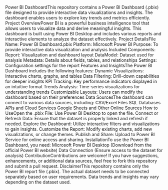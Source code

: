 Power BI DashboardThis repository contains a Power BI Dashboard (.pbix) file designed to provide interactive data visualizations and insights. The dashboard enables users to explore key trends and metrics efficiently.
Project OverviewPower BI is a powerful business intelligence tool that allows users to visualize data and derive meaningful insights. This dashboard is built using Power BI Desktop and includes various reports and interactive elements to analyze the dataset effectively.
Project DetailsFile Name: Power BI Dashboard.pbix
Platform: Microsoft Power BI
Purpose: To provide interactive data visualization and analysis
Included Components:
Report: Visualization and dashboard layout
DataModel: Dataset used for analysis
Metadata: Details about fields, tables, and relationships
Settings: Configuration settings for the report
Features and InsightsThe Power BI Dashboard includes the following features:
Dynamic Visualizations: Interactive charts, graphs, and tables
Data Filtering: Drill-down capabilities for deeper insights
KPI Tracking: Key performance indicators displayed in an intuitive format
Trends Analysis: Time-series visualizations for understanding trends
Customizable Layouts: Users can modify the dashboard based on their preferences
Data SourcesThe dashboard can connect to various data sources, including:
CSV/Excel Files
SQL Databases
APIs and Cloud Services
Google Sheets and Other Online Sources
How to UseOpen the .pbix File: Use Power BI Desktop to open the file.
Connect or Refresh Data: Ensure that the dataset is properly linked and refresh if needed.
Explore the Dashboard: Utilize interactive filters and visualizations to gain insights.
Customize the Report: Modify existing charts, add new visualizations, or change themes.
Publish and Share: Upload to Power BI Service for online access and sharing.
InstallationTo use the Power BI Dashboard, you need:
Microsoft Power BI Desktop (Download from the official Power BI website)
Data Connection (Ensure access to the dataset for analysis)
ContributionContributions are welcome! If you have suggestions, enhancements, or additional data sources, feel free to fork this repository and submit a pull request.
DisclaimerThis repository contains only the Power BI report file (.pbix). The actual dataset needs to be connected separately based on user requirements. Data trends and insights may vary depending on the dataset used.
